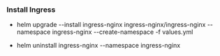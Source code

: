### Install Ingress

- helm upgrade --install ingress-nginx ingress-nginx/ingress-nginx --namespace ingress-nginx --create-namespace -f values.yml

- helm uninstall ingress-nginx --namespace ingress-nginx 